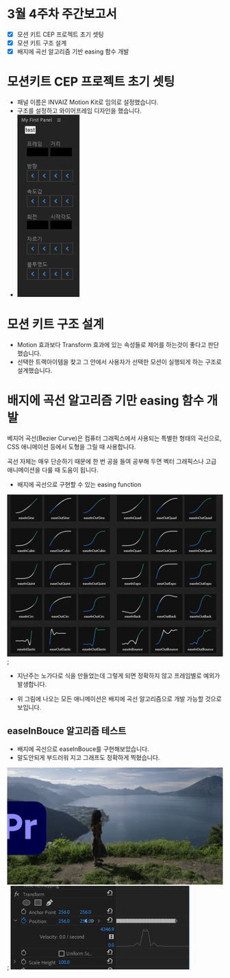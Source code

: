 # 3월 4주차 주간보고서

- [x] 모션 키트 CEP 프로젝트 초기 셋팅
- [x] 모션 키트 구조 설계
- [x] 배지에 곡선 알고리즘 기반 easing 함수 개발

# 모션키트 CEP 프로젝트 초기 셋팅

- 패널 이름은 INVAIZ Motion Kit로 임의로 설정했습니다.
- 구조를 설정하고 와이어프레임 디자인을 했습니다.
- ![프레임](./asset/와이어프레임2.PNG)

# 모션 키트 구조 설계

- Motion 효과보다 Transform 효과에 있는 속성들로 제어를 하는것이 좋다고 판단했습니다.
- 선택한 트랙아이템을 찾고 그 안에서 사용자가 선택한 모션이 실행되게 하는 구조로 설계했습니다.

# 배지에 곡선 알고리즘 기만 easing 함수 개발

베지어 곡선(Bezier Curve)은 컴퓨터 그래픽스에서 사용되는 특별한 형태의 곡선으로, CSS 애니메이션 등에서 도형을 그릴 때 사용합니다.

곡선 자체는 매우 단순하기 때문에 한 번 공을 들여 공부해 두면 벡터 그래픽스나 고급 애니메이션을 다룰 때 도움이 됩니다.

- 배지에 곡선으로 구현할 수 있는 easing function

![easing](./asset/easing.png);

- 지난주는 노가다로 식을 만들었는데 그렇게 되면 정확하지 않고 프레임별로 예외가 발생합니다.

- 위 그림에 나오는 모든 애니메이션은 배지에 곡선 알고리즘으로 개발 가능할 것으로 보입니다.

## easeInBouce 알고리즘 테스트

- 배지에 곡선으로 easeInBouce를 구현해보았습니다.
- 말도안되게 부드러워 지고 그래프도 정확하게 찍혔습니다.

![모션2](./asset/모션2.gif);
![알고리즘](./asset/알고리즘.png)
